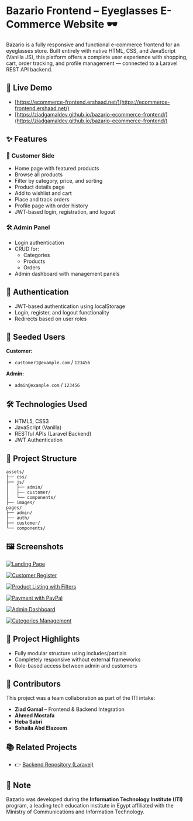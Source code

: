 # Bazario Frontend – Eyeglasses E-Commerce Website 🕶️

Bazario is a fully responsive and functional e-commerce frontend for an eyeglasses store. Built entirely with native HTML, CSS, and JavaScript (Vanilla JS), this platform offers a complete user experience with shopping, cart, order tracking, and profile management — connected to a Laravel REST API backend.

## 🔗 Live Demo

- [https://ecommerce-frontend.ershaad.net/](https://ecommerce-frontend.ershaad.net/)
- [https://ziadgamaldev.github.io/bazario-ecommerce-frontend/](https://ziadgamaldev.github.io/bazario-ecommerce-frontend/)

## ✨ Features

### 👤 Customer Side
- Home page with featured products
- Browse all products
- Filter by category, price, and sorting
- Product details page
- Add to wishlist and cart
- Place and track orders
- Profile page with order history
- JWT-based login, registration, and logout

### 🛠️ Admin Panel
- Login authentication
- CRUD for:
  - Categories
  - Products
  - Orders
- Admin dashboard with management panels

## 🔐 Authentication
- JWT-based authentication using localStorage
- Login, register, and logout functionality
- Redirects based on user roles

## 🧪 Seeded Users

**Customer:**
- `customer1@example.com` / `123456`

**Admin:**
- `admin@example.com` / `123456`

## 🛠️ Technologies Used
- HTML5, CSS3
- JavaScript (Vanilla)
- RESTful APIs (Laravel Backend)
- JWT Authentication

## 📁 Project Structure
```
assets/
├── css/
├── js/
│   ├── admin/
│   ├── customer/
│   └── components/
├── images/
pages/
├── admin/
├── auth/
├── customer/
└── components/
```

## 🖼️ Screenshots

[![Landing Page](public/landing-page.png)](public/landing-page.png)

[![Customer Register](public/customer-register.jpeg)](public/customer-register.jpeg)

[![Product Listing with Filters](public/customer-products-list-filter.jpeg)](public/customer-products-list-filter.jpeg)

[![Payment with PayPal](public/customer-product-payment-paypal.jpeg)](public/customer-product-payment-paypal.jpeg)

[![Admin Dashboard](public/admin-dashboard.jpeg)](public/admin-dashboard.jpeg)

[![Categories Management](public/admin-categories-management.jpeg)](public/admin-categories-management.jpeg)

## 📌 Project Highlights
- Fully modular structure using includes/partials
- Completely responsive without external frameworks
- Role-based access between admin and customers

## 👥 Contributors

This project was a team collaboration as part of the ITI intake:

- **Ziad Gamal** – Frontend & Backend Integration
- **Ahmed Mostafa**
- **Heba Sabri**
- **Sohaila Abd Elazeem**

## 📚 Related Projects

- 👉 [Backend Repository (Laravel)](https://github.com/ZiadGamalDev/bazario-ecommerce-backend)

## 📝 Note

Bazario was developed during the **Information Technology Institute (ITI)** program, a leading tech education institute in Egypt affiliated with the Ministry of Communications and Information Technology.
